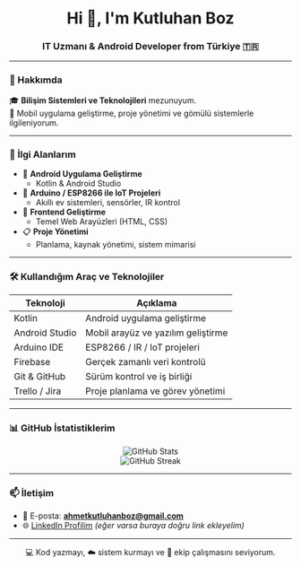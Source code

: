 <h1 align="center">Hi 👋, I'm Kutluhan Boz</h1>
<h3 align="center">IT Uzmanı & Android Developer from Türkiye 🇹🇷</h3>

---

### 💼 Hakkımda

🎓 **Bilişim Sistemleri ve Teknolojileri** mezunuyum.   
📱 Mobil uygulama geliştirme, proje yönetimi ve gömülü sistemlerle ilgileniyorum.

---

### 🚀 İlgi Alanlarım

- 📲 **Android Uygulama Geliştirme**
  - Kotlin & Android Studio
- 🤖 **Arduino / ESP8266 ile IoT Projeleri**
  - Akıllı ev sistemleri, sensörler, IR kontrol
- 🎨 **Frontend Geliştirme**
  - Temel Web Arayüzleri (HTML, CSS)
- 📋 **Proje Yönetimi**
  - Planlama, kaynak yönetimi, sistem mimarisi

---

### 🛠️ Kullandığım Araç ve Teknolojiler

| Teknoloji     | Açıklama                           |
|---------------|------------------------------------|
| Kotlin        | Android uygulama geliştirme        |
| Android Studio| Mobil arayüz ve yazılım geliştirme |
| Arduino IDE   | ESP8266 / IR / IoT projeleri       |
| Firebase      | Gerçek zamanlı veri kontrolü       |
| Git & GitHub  | Sürüm kontrol ve iş birliği        |
| Trello / Jira | Proje planlama ve görev yönetimi   |

---

### 📊 GitHub İstatistiklerim

<p align="center">
  <img src="https://github-readme-stats.vercel.app/api?username=kutluhanboz&show_icons=true&theme=tokyonight" alt="GitHub Stats" />
  <br/>
  <img src="https://github-readme-streak-stats.herokuapp.com?user=kutluhanboz&theme=tokyonight&hide_border=false" alt="GitHub Streak" />
</p>

---

### 📫 İletişim

- 📧 E-posta: **ahmetkutluhanboz@gmail.com**
- 🌐 [LinkedIn Profilim](https://linkedin.com/in/kutluhanboz) *(eğer varsa buraya doğru link ekleyelim)*

---

<p align="center">
  💻 Kod yazmayı, ☁️ sistem kurmayı ve 👥 ekip çalışmasını seviyorum.
</p>
